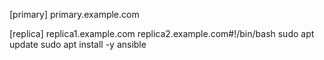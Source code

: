 [primary]
primary.example.com

[replica]
replica1.example.com
replica2.example.com#!/bin/bash
sudo apt update
sudo apt install -y ansible



